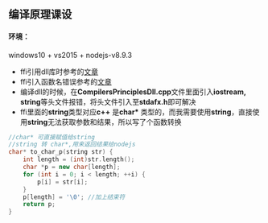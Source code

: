 ## 编译原理课设

#### 环境：
windows10 + vs2015 + nodejs-v8.9.3

* ffi引用dll库时参考的[文章](https://www.jianshu.com/p/5af3ad2b0856)
* ffi引入函数名错误参考的[文章](http://www.cnblogs.com/TianFang/archive/2013/05/04/3059073.html)
* 编译dll的时候，在**CompilersPrinciplesDll.cpp**文件里面引入**iostream, string**等头文件报错，将头文件引入至**stdafx.h**即可解决
* ffi里面的**string**类型对应**c++** 是**char\*** 类型的，而我需要使用**string**，直接使用**string**无法获取参数和结果，所以写了个函数转换
```c++
//char* 可直接赋值给string
//string 转 char*,用来返回结果给nodejs
char* to_char_p(string str) {
	int length = (int)str.length();
	char *p = new char[length];
	for (int i = 0; i < length; ++i) {
		p[i] = str[i];
	}
	p[length] = '\0'; //加上结束符
	return p;
}
```